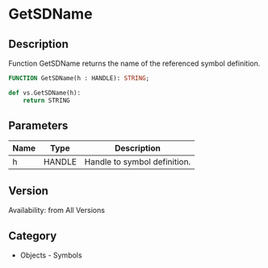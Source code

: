 # GetSDName

## Description
Function GetSDName returns the name of the referenced symbol definition.

```pascal
FUNCTION GetSDName(h : HANDLE): STRING;
```

```python
def vs.GetSDName(h):
    return STRING
```

## Parameters
|Name|Type|Description|
|---|---|---|
|h|HANDLE|Handle to symbol definition.|

## Version
Availability: from All Versions

## Category
* Objects - Symbols

